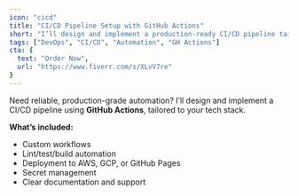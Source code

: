 ```yaml
---
icon: "cicd"
title: "CI/CD Pipeline Setup with GitHub Actions"
short: "I’ll design and implement a production-ready CI/CD pipeline tailored to your stack."
tags: ["DevOps", "CI/CD", "Automation", "GH Actions"]
cta: {
  text: "Order Now",
  url: "https://www.fiverr.com/s/XLvV7re"
}
---
```


Need reliable, production-grade automation? I’ll design and implement a CI/CD pipeline using **GitHub Actions**, tailored to your tech stack.

**What’s included:**
- Custom workflows
- Lint/test/build automation
- Deployment to AWS, GCP, or GitHub Pages
- Secret management
- Clear documentation and support